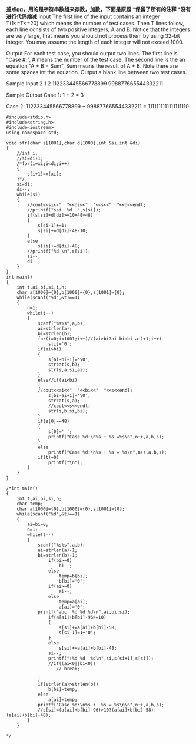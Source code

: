 **差点gg，用的是字符串数组来存数，加数，下面是原题**
***保留了所有的注释**
***没有进行代码缩减**
Input
The first line of the input contains an integer T(1<=T<=20) which means the number of test cases. Then T lines follow, each line consists of two positive integers, A and B. Notice that the integers are very large, that means you should not process them by using 32-bit integer. You may assume the length of each integer will not exceed 1000.
 

Output
For each test case, you should output two lines. The first line is "Case #:", # means the number of the test case. The second line is the an equation "A + B = Sum", Sum means the result of A + B. Note there are some spaces int the equation. Output a blank line between two test cases.
 

Sample Input
2
1 2
112233445566778899 998877665544332211
 

Sample Output
Case 1:
1 + 2 = 3

Case 2:
112233445566778899 + 998877665544332211 = 1111111111111111110
```
#include<stdio.h>
#include<string.h>
#include<iostream>
using namespace std;

void str(char s[1001],char d[1000],int &si,int &di)
{
    //int i;
    //si=di+1;
    /*for(i=xi;i<di;i++)
    {
        s[i+1]=x[xi];
    }*/
    si=di;
    di--;
    while(si)
    {
        //cout<<si<<"  "<<di<<"  "<<s<<"  "<<d<<endl;
        //printf("ssi  %d  ",s[si]);
        if(s[si]+d[di]>=10+48+48)
        {
            s[si-1]+=1;
            s[si]+=d[di]-48-10;
        }
        else
            s[si]+=d[di]-48;
        //printf("%d \n",s[si]);
        si--;
        di--;
    }
}
int main()
{
    int t,ai,bi,si,i,n;
    char a[1000]={0},b[1000]={0},s[1001]={0};
    while(scanf("%d",&t)==1)
    {
        n=1;
        while(t--)
        {
            scanf("%s%s",a,b);
            ai=strlen(a);
            bi=strlen(b);
            for(i=0;i<1001;i++)//(ai>bi?ai-bi:bi-ai)+1;i++)
                s[i]='0';
            if(ai>bi)
            {
                s[ai-bi+1]='\0';
                strcat(s,b);
                str(s,a,si,ai);
            }
            else//if(ai<bi)
            {
            //cout<<ai<<"  "<<bi<<"  "<<s<<endl;
                s[bi-ai+1]='\0';
                strcat(s,a);
                //cout<<s<<endl;
                str(s,b,si,bi);
            }
            if(s[0]==48)
            {
                s[0]=' ';
                printf("Case %d:\n%s + %s =%s\n",n++,a,b,s);
            }
            else
                printf("Case %d:\n%s + %s = %s\n",n++,a,b,s);
	        if(t!=0)
		        printf("\n");
        }
    }
}

/*int main()
{
    int t,ai,bi,si,n;
    char temp;
    char a[1000]={0},b[1000]={0},s[1001]={0};
    while(scanf("%d",&t)==1)
    {
        ai=bi=0;
        n=1;
        while(t--)
        {
            scanf("%s%s",a,b);
            ai=strlen(a)-1;
            bi=strlen(b)-1;
                if(bi>=0)
                    bi--;
                else
                    temp=b[bi];
                    b[bi]='0';
                if(ai>=0)
                    ai--;
                else
                    temp=a[ai];
                    a[ai]='0';
            printf("abc  %d %d %d\n",ai,bi,si);
                if(a[ai]+b[bi]-96>=10)
                {
                    s[si]+=a[ai]+b[bi]-58;
                    s[si-1]=1+'0';
                }
                else
                    s[si]+=a[ai]+b[bi]-48;
                si--;
                printf("!%d %d  %d\n",si,s[si+1],s[si]);
                //if((ai<0||bi<0))
                   // break;

            }
            if(strlen(a)>strlen(b))
                b[bi]=temp;
            else
                a[ai]=temp;
            printf("Case %d:\n%s +  %s = %s\n\n",n++,a,b,s);
            //s[si]=(a[ai]+b[bi]-96)>10?(a[ai]+b[bi]-58):(a[ai]+b[bi]-48);
        }
    }

*/

```
